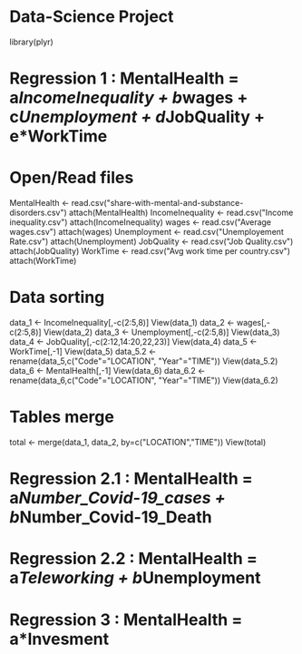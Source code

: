 # Data-Science Project
library(plyr)

# Regression 1 : MentalHealth = a*IncomeInequality + b*wages + c*Unemployment + d*JobQuality + e*WorkTime

# Open/Read files
MentalHealth <- read.csv("share-with-mental-and-substance-disorders.csv")
attach(MentalHealth)
IncomeInequality <- read.csv("Income inequality.csv")
attach(IncomeInequality)
wages <- read.csv("Average wages.csv")
attach(wages)
Unemployment <- read.csv("Unemployement Rate.csv")
attach(Unemployment)
JobQuality <- read.csv("Job Quality.csv")
attach(JobQuality)
WorkTime <- read.csv("Avg work time per country.csv")
attach(WorkTime)

# Data sorting 
data_1 <- IncomeInequality[,-c(2:5,8)]
View(data_1)
data_2 <- wages[,-c(2:5,8)]
View(data_2)
data_3 <- Unemployment[,-c(2:5,8)]
View(data_3)
data_4 <- JobQuality[,-c(2:12,14:20,22,23)]
View(data_4)
data_5 <- WorkTime[,-1]
View(data_5)
data_5.2 <- rename(data_5,c("Code"="LOCATION", "Year"="TIME"))
View(data_5.2)
data_6 <- MentalHealth[,-1]
View(data_6)
data_6.2 <- rename(data_6,c("Code"="LOCATION", "Year"="TIME"))
View(data_6.2)

# Tables merge 
total <- merge(data_1, data_2, by=c("LOCATION","TIME"))
View(total)

# Regression 2.1 : MentalHealth = a*Number_Covid-19_cases + b*Number_Covid-19_Death
# Regression 2.2 : MentalHealth = a*Teleworking + b*Unemployment
# Regression 3 : MentalHealth = a*Invesment 
